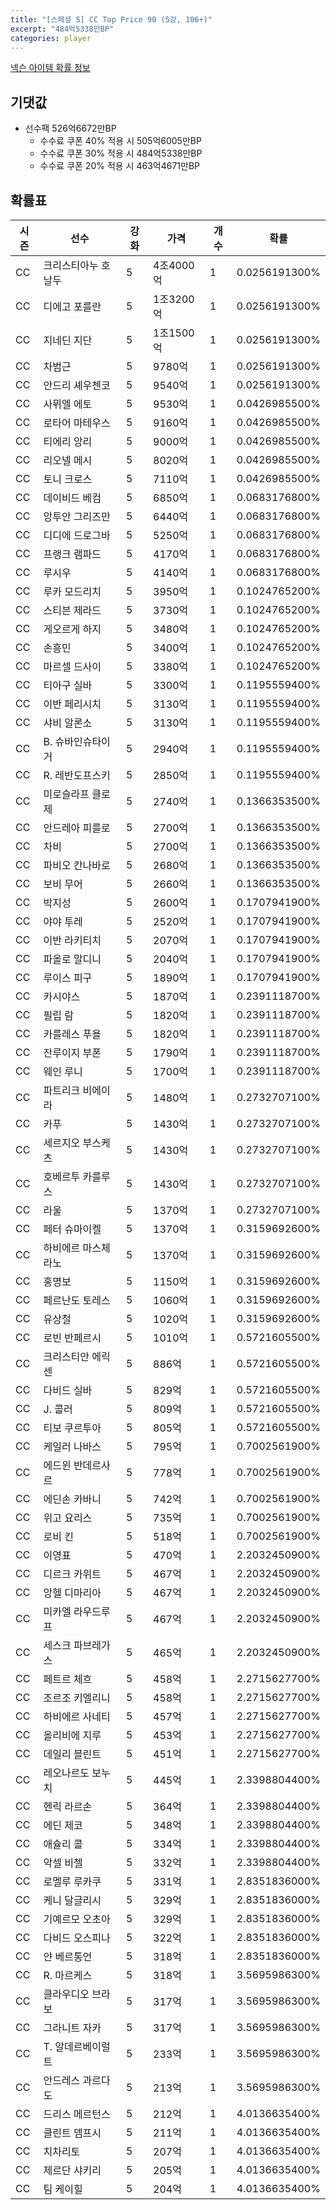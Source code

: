 ```yaml
---
title: "[스페셜 S] CC Top Price 90 (5강, 106+)"
excerpt: "484억5338만BP"
categories: player
---
```

[넥슨 아이템 확률 정보](http://iteminfo.nexon.com/probability/fco?sn=7422)

## 기댓값
- 선수팩 526억6672만BP
  - 수수료 쿠폰 40% 적용 시 505억6005만BP
  - 수수료 쿠폰 30% 적용 시 484억5338만BP
  - 수수료 쿠폰 20% 적용 시 463억4671만BP


## 확률표

|시즌|선수|강화|가격|개수|확률|
|---|---|---|---|---|---|
|CC|크리스티아누 호날두|5|4조4000억|1|0.0256191300%|
|CC|디에고 포를란|5|1조3200억|1|0.0256191300%|
|CC|지네딘 지단|5|1조1500억|1|0.0256191300%|
|CC|차범근|5|9780억|1|0.0256191300%|
|CC|안드리 셰우첸코|5|9540억|1|0.0256191300%|
|CC|사뮈엘 에토|5|9530억|1|0.0426985500%|
|CC|로타어 마테우스|5|9160억|1|0.0426985500%|
|CC|티에리 앙리|5|9000억|1|0.0426985500%|
|CC|리오넬 메시|5|8020억|1|0.0426985500%|
|CC|토니 크로스|5|7110억|1|0.0426985500%|
|CC|데이비드 베컴|5|6850억|1|0.0683176800%|
|CC|앙투안 그리즈만|5|6440억|1|0.0683176800%|
|CC|디디에 드로그바|5|5250억|1|0.0683176800%|
|CC|프랭크 램파드|5|4170억|1|0.0683176800%|
|CC|루시우|5|4140억|1|0.0683176800%|
|CC|루카 모드리치|5|3950억|1|0.1024765200%|
|CC|스티븐 제라드|5|3730억|1|0.1024765200%|
|CC|게오르게 하지|5|3480억|1|0.1024765200%|
|CC|손흥민|5|3400억|1|0.1024765200%|
|CC|마르셀 드사이|5|3380억|1|0.1024765200%|
|CC|티아구 실바|5|3300억|1|0.1195559400%|
|CC|이반 페리시치|5|3130억|1|0.1195559400%|
|CC|샤비 알론소|5|3130억|1|0.1195559400%|
|CC|B. 슈바인슈타이거|5|2940억|1|0.1195559400%|
|CC|R. 레반도프스키|5|2850억|1|0.1195559400%|
|CC|미로슬라프 클로제|5|2740억|1|0.1366353500%|
|CC|안드레아 피를로|5|2700억|1|0.1366353500%|
|CC|차비|5|2700억|1|0.1366353500%|
|CC|파비오 칸나바로|5|2680억|1|0.1366353500%|
|CC|보비 무어|5|2660억|1|0.1366353500%|
|CC|박지성|5|2600억|1|0.1707941900%|
|CC|야야 투레|5|2520억|1|0.1707941900%|
|CC|이반 라키티치|5|2070억|1|0.1707941900%|
|CC|파올로 말디니|5|2040억|1|0.1707941900%|
|CC|루이스 피구|5|1890억|1|0.1707941900%|
|CC|카시야스|5|1870억|1|0.2391118700%|
|CC|필립 람|5|1820억|1|0.2391118700%|
|CC|카를레스 푸욜|5|1820억|1|0.2391118700%|
|CC|잔루이지 부폰|5|1790억|1|0.2391118700%|
|CC|웨인 루니|5|1700억|1|0.2391118700%|
|CC|파트리크 비에이라|5|1480억|1|0.2732707100%|
|CC|카푸|5|1430억|1|0.2732707100%|
|CC|세르지오 부스케츠|5|1430억|1|0.2732707100%|
|CC|호베르투 카를루스|5|1430억|1|0.2732707100%|
|CC|라울|5|1370억|1|0.2732707100%|
|CC|페터 슈마이켈|5|1370억|1|0.3159692600%|
|CC|하비에르 마스체라노|5|1370억|1|0.3159692600%|
|CC|홍명보|5|1150억|1|0.3159692600%|
|CC|페르난도 토레스|5|1060억|1|0.3159692600%|
|CC|유상철|5|1020억|1|0.3159692600%|
|CC|로빈 반페르시|5|1010억|1|0.5721605500%|
|CC|크리스티안 에릭센|5|886억|1|0.5721605500%|
|CC|다비드 실바|5|829억|1|0.5721605500%|
|CC|J. 콜러|5|809억|1|0.5721605500%|
|CC|티보 쿠르투아|5|805억|1|0.5721605500%|
|CC|케일러 나바스|5|795억|1|0.7002561900%|
|CC|에드윈 반데르사르|5|778억|1|0.7002561900%|
|CC|에딘손 카바니|5|742억|1|0.7002561900%|
|CC|위고 요리스|5|735억|1|0.7002561900%|
|CC|로비 킨|5|518억|1|0.7002561900%|
|CC|이영표|5|470억|1|2.2032450900%|
|CC|디르크 카위트|5|467억|1|2.2032450900%|
|CC|앙헬 디마리아|5|467억|1|2.2032450900%|
|CC|미카엘 라우드루프|5|467억|1|2.2032450900%|
|CC|세스크 파브레가스|5|465억|1|2.2032450900%|
|CC|페트르 체흐|5|458억|1|2.2715627700%|
|CC|조르조 키엘리니|5|458억|1|2.2715627700%|
|CC|하비에르 사네티|5|457억|1|2.2715627700%|
|CC|올리비에 지루|5|453억|1|2.2715627700%|
|CC|데일리 블린트|5|451억|1|2.2715627700%|
|CC|레오나르도 보누치|5|445억|1|2.3398804400%|
|CC|헨릭 라르손|5|364억|1|2.3398804400%|
|CC|에딘 제코|5|348억|1|2.3398804400%|
|CC|애슐리 콜|5|334억|1|2.3398804400%|
|CC|악셀 비첼|5|332억|1|2.3398804400%|
|CC|로멜루 루카쿠|5|331억|1|2.8351836000%|
|CC|케니 달글리시|5|329억|1|2.8351836000%|
|CC|기예르모 오초아|5|329억|1|2.8351836000%|
|CC|다비드 오스피나|5|322억|1|2.8351836000%|
|CC|얀 베르통언|5|318억|1|2.8351836000%|
|CC|R. 마르케스|5|318억|1|3.5695986300%|
|CC|클라우디오 브라보|5|317억|1|3.5695986300%|
|CC|그라니트 자카|5|317억|1|3.5695986300%|
|CC|T. 알데르베이럴트|5|233억|1|3.5695986300%|
|CC|안드레스 과르다도|5|213억|1|3.5695986300%|
|CC|드리스 메르턴스|5|212억|1|4.0136635400%|
|CC|클린트 뎀프시|5|211억|1|4.0136635400%|
|CC|치차리토|5|207억|1|4.0136635400%|
|CC|제르단 샤키리|5|205억|1|4.0136635400%|
|CC|팀 케이힐|5|204억|1|4.0136635400%|

